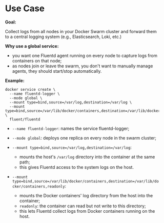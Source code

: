 # Use Case

**Goal:**

Collect logs from all nodes in your Docker Swarm cluster and forward them to a central logging system (e.g., Elasticsearch, Loki, etc.)

**Why use a global service:**

- you want one Fluentd agent running on every node to capture logs from containers on that node;
- as nodes join or leave the swarm, you don't want to manually manage agents, they should start/stop automatically.

**Example:**

```commandline
docker service create \
  --name fluentd-logger \
  --mode global \
  --mount type=bind,source=/var/log,destination=/var/log \
  --mount type=bind,source=/var/lib/docker/containers,destination=/var/lib/docker/containers,readonly \
  fluent/fluentd
```

- `--name fluentd-logger`: names the service fluentd-logger;
- `--mode global`: deploys one replica on every node in the swarm cluster;
- `--mount type=bind,source=/var/log,destination=/var/log`: 
  - mounts the host's `/var/log` directory into the container at the same path;
  - this gives Fluentd access to the system logs on the host.


- `--mount type=bind,source=/var/lib/docker/containers,destination=/var/lib/docker/containers,readonly`:
  - mounts the Docker containers' log directory from the host into the container;
  - `readonly`: the container can read but not write to this directory;
  - this lets Fluentd collect logs from Docker containers running on the host.

